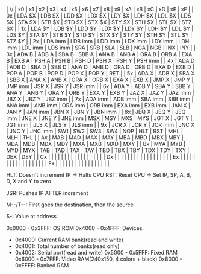 |    //    |    x0    |    x1    |    x2    |    x3    |    x4    |    x5    |    x6    |    x7    |    x8    |    x9    |    xA    |    xB    |    xC    |    xD    |    xE    |    xF    |
|    0x    | LDA $X   | LDB $X   | LDD $X   | LDX $X   | LDY $X   | LDH $X   | LDL $X   | LDS $X   | STA $X   | STB $X   | STD $X   | STX $X   | STY $X   | STH $X   | STL $X   | STZ $X   |
|    1x    | LDA $Y   | LDB $Y   | LDD $Y   | LDX $Y   | LDY $Y   | LDH $Y   | LDL $Y   | LDS $Y   | STA $Y   | STB $Y   | STD $Y   | STX $Y   | STY $Y   | STH $Y   | STL $Y   | STZ $Y   |
|    2x    | LDA imm  | LDB imm  | LDD imm  | LDX imm  | LDY imm  | LDH imm  | LDL imm  | LDS imm  | SRA      | SRB      | SLA      | SLB      | NGA      | NGB      | INX      | INY      |
|    3x    | ADA B    | ADB A    | SBA B    | SBB A    | ANA B    | ANB A    | ORA B    | ORB A    | EXA B    | EXB A    | PSH A    | PSH B    | PSH D    | PSH X    | PSH Y    | PSH imm  |
|    4x    | ADA D    | ADB D    | SBA D    | SBB D    | ANA D    | ANB D    | ORA D    | ORB D    | EXA D    | EXB D    | POP A    | POP B    | POP D    | POP X    | POP Y    | RET      |
|    5x    | ADA X    | ADB X    | SBA X    | SBB X    | ANA X    | ANB X    | ORA X    | ORB X    | EXA X    | EXB X    | JMP X    | JMP Y    | JMP imm  | JSR X    | JSR Y    | JSR imm  |
|    6x    | ADA Y    | ADB Y    | SBA Y    | SBB Y    | ANA Y    | ANB Y    | ORA Y    | ORB Y    | EXA Y    | EXB Y    | JAZ X    | JAZ Y    | JAZ imm  | JBZ X    | JBZ Y    | JBZ imm  |
|    7x    | ADA imm  | ADB imm  | SBA imm  | SBB imm  | ANA imm  | ANB imm  | ORA imm  | ORB imm  | EXA imm  | EXB imm  | JAN X    | JAN Y    | JAN imm  | JBN X    | JBN Y    | JBN imm  |
|    8x    | JEQ X    | JEQ Y    | JEQ imm  | JNE X    | JNE Y    | JNE imm  | MSX      | MSY      | MXS      | MYS      | JGT X    | JGT Y    | JGT imm  | JLS X    | JLS Y    | JLS imm  |
|    9x    | JCR X    | JCR Y    | JCR imm  | JNC X    | JNC Y    | JNC imm  | SW1      | SW2      | SW3      | SW4      | NOP      | HLT      | RST      | MHL      | MLH      | THL      |
|    Ax    | MAB      | MAD      | MAX      | MAY      | MBA      | MBD      | MBX      | MBY      | MDA      | MDB      | MDX      | MDY      | MXA      | MXB      | MXD      | MXY      |
|    Bx    | MYA      | MYB      | MYD      | MYX      | TAB      | TAD      | TAX      | TAY      | TBD      | TBX      | TBY      | TDX      | TDY      | TXY      | DEX      | DEY      |
|    Cx    |          |          |          |          |          |          |          |          |          |          |          |          |          |          |          |          |
|    Dx    |          |          |          |          |          |          |          |          |          |          |          |          |          |          |          |          |
|    Ex    |          |          |          |          |          |          |          |          |          |          |          |          |          |          |          |          |
|    Fx    |          |          |          |          |          |          |          |          |          |          |          |          |          |          |          |          |

HLT: Doesn't increment IP -> Halts CPU
RST: Reset CPU -> Set IP, SP, A, B, D, X and Y to zero

JSR: Pushes IP AFTER increment

M--/T--: First goes the destination, then the source

$-: Value at address

0x0000 - 0x3FFF: OS ROM
0x4000 - 0x4FFF: Devices:
  - 0x4000: Current RAM bank(read and write)
  - 0x4001: Total number of banks(read only)
  - 0x4002: Serial port(read and write)
0x5000 - 0x5FFF: Fixed RAM
0x6000 - 0x7FFF: Video RAM(240x150, 4 colors + black)
0x8000 - 0xFFFF: Banked RAM